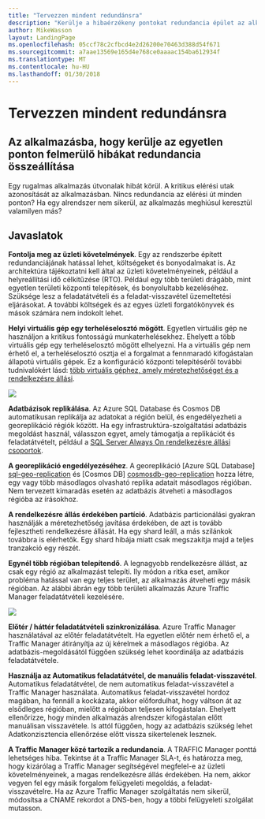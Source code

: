 ```yaml
---
title: "Tervezzen mindent redundánsra"
description: "Kerülje a hibaérzékeny pontokat redundancia épület az alkalmazásba."
author: MikeWasson
layout: LandingPage
ms.openlocfilehash: 05ccf78c2cfbcd4e2d26200e70463d388d54f671
ms.sourcegitcommit: a7aae13569e165d4e768ce0aaaac154ba612934f
ms.translationtype: MT
ms.contentlocale: hu-HU
ms.lasthandoff: 01/30/2018
---
```

# <a name="make-all-things-redundant"></a>Tervezzen mindent redundánsra

## <a name="build-redundancy-into-your-application-to-avoid-having-single-points-of-failure"></a>Az alkalmazásba, hogy kerülje az egyetlen ponton felmerülő hibákat redundancia összeállítása

Egy rugalmas alkalmazás útvonalak hibát körül. A kritikus elérési utak azonosítását az alkalmazásban. Nincs redundancia az elérési út minden ponton? Ha egy alrendszer nem sikerül, az alkalmazás meghiúsul keresztül valamilyen más?

## <a name="recommendations"></a>Javaslatok 

**Fontolja meg az üzleti követelmények**. Egy az rendszerbe épített redundanciájának hatással lehet, költségeket és bonyodalmakat is. Az architektúra tájékoztatni kell által az üzleti követelményeinek, például a helyreállítási idő célkitűzése (RTO). Például egy több területi drágább, mint egyetlen területi központi telepítések, és bonyolultabb kezeléséhez. Szüksége lesz a feladatátvételi és a feladat-visszavétel üzemeltetési eljárásokat. A további költségek és az egyes üzleti forgatókönyvek és mások számára nem indokolt lehet.

**Helyi virtuális gép egy terheléselosztó mögött**. Egyetlen virtuális gép ne használjon a kritikus fontosságú munkaterhelésekhez. Ehelyett a több virtuális gép egy terheléselosztó mögött elhelyezni. Ha a virtuális gép nem érhető el, a terheléselosztó osztja el a forgalmat a fennmaradó kifogástalan állapotú virtuális gépek. Ez a konfiguráció központi telepítéséről további tudnivalókért lásd: [több virtuális géphez, amely méretezhetőséget és a rendelkezésre állási][multi-vm-blueprint].

![](./images/load-balancing.svg)

**Adatbázisok replikálása**. Az Azure SQL Database és Cosmos DB automatikusan replikálja az adatokat a régión belül, és engedélyezheti a georeplikáció régiók között. Ha egy infrastruktúra-szolgáltatási adatbázis megoldást használ, válasszon egyet, amely támogatja a replikációt és feladatátvételt, például a [SQL Server Always On rendelkezésre állási csoportok][sql-always-on]. 

**A georeplikáció engedélyezéséhez**. A georeplikáció [Azure SQL Database] [ sql-geo-replication] és [Cosmos DB] [ cosmosdb-geo-replication] hozza létre, egy vagy több másodlagos olvasható replika adatait másodlagos régióban. Nem tervezett kimaradás esetén az adatbázis átveheti a másodlagos régióba az írásokhoz.

**A rendelkezésre állás érdekében partíció**. Adatbázis particionálási gyakran használják a méretezhetőség javítása érdekében, de azt is tovább fejlesztheti rendelkezésre állását. Ha egy shard leáll, a más szilánkok továbbra is elérhetők. Egy shard hibája miatt csak megszakítja majd a teljes tranzakció egy részét. 

**Egynél több régióban telepítendő**. A legnagyobb rendelkezésre állást, az csak egy régió az alkalmazást telepíti. Ily módon a ritka eset, amikor probléma hatással van egy teljes terület, az alkalmazás átveheti egy másik régióban. Az alábbi ábrán egy több területi alkalmazás Azure Traffic Manager feladatátvételi kezelésére.

![](images/failover.svg)

**Előtér / háttér feladatátvételi szinkronizálása**. Azure Traffic Manager használatával az előtér feladatátvételt. Ha egyetlen előtér nem érhető el, a Traffic Manager átirányítja az új kérelmek a másodlagos régióba. Az adatbázis-megoldásától függően szükség lehet koordinálja az adatbázis feladatátvétele. 

**Használja az Automatikus feladatátvétel, de manuális feladat-visszavétel**. Automatikus feladatátvétel, de nem automatikus feladat-visszavétel a Traffic Manager használata. Automatikus feladat-visszavétel hordoz magában, ha fennáll a kockázata, akkor előfordulhat, hogy váltson át az elsődleges régióban, mielőtt a régióban teljesen kifogástalan. Ehelyett ellenőrizze, hogy minden alkalmazás alrendszer kifogástalan előtt manuálisan visszavétele. Is attól függően, hogy az adatbázis szükség lehet Adatkonzisztencia ellenőrzése előtt vissza sikertelenek lesznek.

**A Traffic Manager közé tartozik a redundancia**. A TRAFFIC Manager ponttá lehetséges hiba. Tekintse át a Traffic Manager SLA-t, és határozza meg, hogy kizárólag a Traffic Manager segítségével megfelel-e az üzleti követelményeinek, a magas rendelkezésre állás érdekében. Ha nem, akkor vegyen fel egy másik forgalom felügyeleti megoldás, a feladat-visszavételre. Ha az Azure Traffic Manager szolgáltatás nem sikerül, módosítsa a CNAME rekordot a DNS-ben, hogy a többi felügyeleti szolgálat mutasson.



<!-- links -->

[multi-vm-blueprint]: ../../reference-architectures/virtual-machines-windows/multi-vm.md

[cassandra]: http://cassandra.apache.org/
[cosmosdb-geo-replication]: /azure/cosmos-db/distribute-data-globally
[sql-always-on]: https://msdn.microsoft.com/library/hh510230.aspx
[sql-geo-replication]: /azure/sql-database/sql-database-geo-replication-overview
